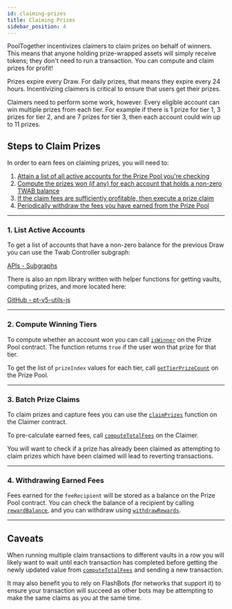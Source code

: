 ```yaml
---
id: claiming-prizes
title: Claiming Prizes
sidebar_position: 4
---
```


PoolTogether incentivizes claimers to claim prizes on behalf of winners. This means that anyone holding prize-wrapped assets will simply receive tokens; they don't need to run a transaction. You can compute and claim prizes for profit!

Prizes expire every Draw. For daily prizes, that means they expire every 24 hours. Incentivizing claimers is critical to ensure that users get their prizes.

Claimers need to perform some work, however. Every eligible account can win multiple prizes from each tier. For example if there is 1 prize for tier 1, 3 prizes for tier 2, and are 7 prizes for tier 3, then each account could win up to 11 prizes.

## Steps to Claim Prizes

In order to earn fees on claiming prizes, you will need to:

1. [Attain a list of all active accounts for the Prize Pool you're checking](#1-list-active-accounts)
2. [Compute the prizes won (if any) for each account that holds a non-zero TWAB balance](#2-compute-winning-tiers)
3. [If the claim fees are sufficiently profitable, then execute a prize claim](#3-batch-prize-claims)
4. [Periodically withdraw the fees you have earned from the Prize Pool](#4-withdrawing-earned-fees)

---

### 1. List Active Accounts

To get a list of accounts that have a non-zero balance for the previous Draw you can use the Twab Controller subgraph:

[APIs - Subgraphs](/protocol/subgraphs)

There is also an npm library written with helper functions for getting vaults, computing prizes, and more located here: 

[GitHub - pt-v5-utils-js](https://github.com/GenerationSoftware/pt-v5-utils-js#user-content--get-subgraph-vaults)

---

### 2. Compute Winning Tiers

To compute whether an account won you can call [`isWinner`](/protocol/reference/prize-pool/PrizePool#iswinner) on the Prize Pool contract. The function returns `true` if the user won that prize for that tier.

To get the list of `prizeIndex` values for each tier, call [`getTierPrizeCount`](/protocol/reference/prize-pool/TieredLiquidityDistributor#gettierprizecount) on the Prize Pool.

---

### 3. Batch Prize Claims

To claim prizes and capture fees you can use the [`claimPrizes`](/protocol/reference/prize-claimer/Claimer#claimprizes) function on the Claimer contract.

To pre-calculate earned fees, call [`computeTotalFees`](/protocol/reference/prize-claimer/Claimer#computetotalfees) on the Claimer. 

You will want to check if a prize has already been claimed as attempting to claim prizes which have been claimed will lead to reverting transactions.

---

### 4. Withdrawing Earned Fees

Fees earned for the `feeRecipient` will be stored as a balance on the Prize Pool contract. You can check the balance of a recipient by calling [`rewardBalance`](/protocol/reference/prize-pool/PrizePool#rewardbalance), and you can withdraw using [`withdrawRewards`](/protocol/reference/prize-pool/PrizePool#withdrawrewards).

---

##  Caveats

When running multiple claim transactions to different vaults in a row you will likely want to wait until each transaction has completed before getting the newly updated value from [`computeTotalFees`](/protocol/reference/prize-claimer/Claimer#computetotalfees) and sending a new transaction.

It may also benefit you to rely on FlashBots (for networks that support it) to ensure your transaction will succeed as other bots may be attempting to make the same claims as you at the same time.
